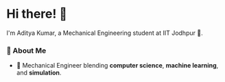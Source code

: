 # Hi there! 👋
I'm Aditya Kumar, a Mechanical Engineering student at IIT Jodhpur 🚀.

### 🌟 About Me
- 🔧 Mechanical Engineer blending **computer science**, **machine learning**, and **simulation**.
  
